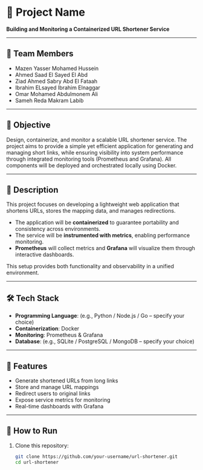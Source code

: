 # 🚀 Project Name  
**Building and Monitoring a Containerized URL Shortener Service**

---

## 👥 Team Members  

- Mazen Yasser Mohamed Hussein  
- Ahmed Saad El Sayed El Abd  
- Ziad Ahmed Sabry Abd El Fataah  
- Ibrahim ELsayed Ibrahim Elnaggar  
- Omar Mohamed Abdulmonem Ali  
- Sameh Reda Makram Labib  

---

## 🎯 Objective  

Design, containerize, and monitor a scalable URL shortener service. The project aims to provide a simple yet efficient application for generating and managing short links, while ensuring visibility into system performance through integrated monitoring tools (Prometheus and Grafana). All components will be deployed and orchestrated locally using Docker.  

---

## 📖 Description  

This project focuses on developing a lightweight web application that shortens URLs, stores the mapping data, and manages redirections.  

- The application will be **containerized** to guarantee portability and consistency across environments.  
- The service will be **instrumented with metrics**, enabling performance monitoring.  
- **Prometheus** will collect metrics and **Grafana** will visualize them through interactive dashboards.  

This setup provides both functionality and observability in a unified environment.  

---

## 🛠️ Tech Stack  

- **Programming Language**: (e.g., Python / Node.js / Go – specify your choice)  
- **Containerization**: Docker  
- **Monitoring**: Prometheus & Grafana  
- **Database**: (e.g., SQLite / PostgreSQL / MongoDB – specify your choice)  

---

## 📌 Features  

- Generate shortened URLs from long links  
- Store and manage URL mappings  
- Redirect users to original links  
- Expose service metrics for monitoring  
- Real-time dashboards with Grafana  

---

## 🚀 How to Run  

1. Clone this repository:  
   ```bash
   git clone https://github.com/your-username/url-shortener.git
   cd url-shortener
